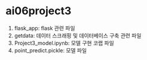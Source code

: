# ai06project3
1. flask_app: flask 관련 파일
2. getdata: 데이터 스크래핑 및 데이터베이스 구축 관련 파일
3. Project3_model.ipynb: 모델 구현 코랩 파일
4. point_predict.pickle: 모델 파일
